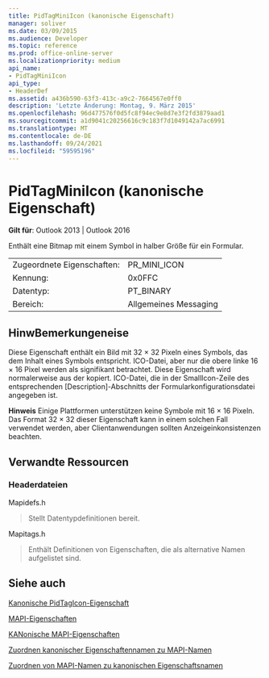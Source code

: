 ```yaml
---
title: PidTagMiniIcon (kanonische Eigenschaft)
manager: soliver
ms.date: 03/09/2015
ms.audience: Developer
ms.topic: reference
ms.prod: office-online-server
ms.localizationpriority: medium
api_name:
- PidTagMiniIcon
api_type:
- HeaderDef
ms.assetid: a436b590-63f3-413c-a9c2-7664567e0ff0
description: 'Letzte Änderung: Montag, 9. März 2015'
ms.openlocfilehash: 96d477576f0d5fc8f94ec9e8d7e3f2fd3879aad1
ms.sourcegitcommit: a1d9041c20256616c9c183f7d1049142a7ac6991
ms.translationtype: MT
ms.contentlocale: de-DE
ms.lasthandoff: 09/24/2021
ms.locfileid: "59595196"
---
```

# <a name="pidtagminiicon-canonical-property"></a>PidTagMiniIcon (kanonische Eigenschaft)

  
  
**Gilt für**: Outlook 2013 | Outlook 2016 
  
Enthält eine Bitmap mit einem Symbol in halber Größe für ein Formular.
  
|||
|:-----|:-----|
|Zugeordnete Eigenschaften:  <br/> |PR_MINI_ICON  <br/> |
|Kennung:  <br/> |0x0FFC  <br/> |
|Datentyp:  <br/> |PT_BINARY  <br/> |
|Bereich:  <br/> |Allgemeines Messaging  <br/> |
   
## <a name="remarks"></a>HinwBemerkungeneise

Diese Eigenschaft enthält ein Bild mit 32 × 32 Pixeln eines Symbols, das dem Inhalt eines Symbols entspricht. ICO-Datei, aber nur die obere linke 16 × 16 Pixel werden als signifikant betrachtet. Diese Eigenschaft wird normalerweise aus der kopiert. ICO-Datei, die in der SmallIcon-Zeile des entsprechenden [Description]-Abschnitts der Formularkonfigurationsdatei angegeben ist.
  
 **Hinweis** Einige Plattformen unterstützen keine Symbole mit 16 × 16 Pixeln. Das Format 32 × 32 dieser Eigenschaft kann in einem solchen Fall verwendet werden, aber Clientanwendungen sollten Anzeigeinkonsistenzen beachten. 
  
## <a name="related-resources"></a>Verwandte Ressourcen

### <a name="header-files"></a>Headerdateien

Mapidefs.h
  
> Stellt Datentypdefinitionen bereit.
    
Mapitags.h
  
> Enthält Definitionen von Eigenschaften, die als alternative Namen aufgelistet sind.
    
## <a name="see-also"></a>Siehe auch



[Kanonische PidTagIcon-Eigenschaft](pidtagicon-canonical-property.md)


[MAPI-Eigenschaften](mapi-properties.md)
  
[KANonische MAPI-Eigenschaften](mapi-canonical-properties.md)
  
[Zuordnen kanonischer Eigenschaftennamen zu MAPI-Namen](mapping-canonical-property-names-to-mapi-names.md)
  
[Zuordnen von MAPI-Namen zu kanonischen Eigenschaftsnamen](mapping-mapi-names-to-canonical-property-names.md)

